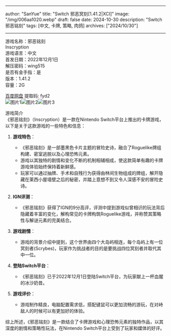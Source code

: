 
---
author: "SanYue"
title: "Switch 邪恶冥刻[1.41.2|XCI]"
image: "/img/006aa1020.webp"
draft: false
date: 2024-10-30
description: "Switch 邪恶铭刻"
tags: [中文, 卡牌, 策略, 肉鸽]
archives: ["2024/10/30"]

---

游戏名称：邪恶铭刻   
Inscryption    
游戏语言：中文  
首发日期：2022年12月1日  
解压密码：wing515  
是否有金手指：是  
版本：1.41.2   
容量：2G

[百度网盘](https://pan.baidu.com/s/10qoDYsx1VP8_xnxiS_H5MQ) 提取码: fyd2  
![图片1](/img/397016a48.jpg)![图片2](/img/1a69b0e94a9a.jpg)![图片3](/img/4df1630a234.jpg)  

游戏简介  
《邪恶铭刻》（Inscryption）是一款在Nintendo Switch平台上推出的卡牌游戏，以下是关于这款游戏的一些特色和信息：

1. **游戏特色**：
   - 《邪恶铭刻》是一部墨黑色卡片主题的冒险史诗，融合了Roguelike牌组构建、密室逃脱以及心理恐怖元素。
   - 游戏以其独特的剧情和变化不断的机制相辅相成，使这款简单有趣的卡牌游戏体验始终保持着新鲜感。
   - 玩家可以通过抽牌、手术和自残行为获得由林间生物组成的牌组，解开隐藏在莱西小屋墙壁之后的秘密，并踏上意想不到又令人深感不安的冒险史诗。

2. **IGN评测**：
   - 《邪恶铭刻》获得了IGN的9分高评，评测中提到游戏似曾相识的玩法背后隐藏着丰富的变化，解构常见的卡牌构筑Roguelike游戏，并称赞其策略性与解谜元素的完美结合。

3. **游戏剧情**：
   - 游戏的背景介绍中提到，这个世界由四个大岛屿相连，每个岛屿上有一位冥刻者(Scrybes)，玩家作为挑战者的目的是要挑战四位冥刻者并取代其中一位。

4. **登陆Switch平台**：
   - 《邪恶铭刻》已于2022年12月1日登陆Switch平台，为玩家献上一杯血腥的冰沙奶昔。

5. **游戏评价**：
   - 游戏制作精良，电脑配置需求低，搭配键鼠可以更加流畅的游玩，在对峙敌人的时候可以有更加好的体验。

综上所述，《邪恶铭刻》是一款结合了卡牌游戏和心理恐怖元素的独特作品，以其深度的剧情和策略性玩法，在Nintendo Switch平台上受到了玩家和媒体的好评。
